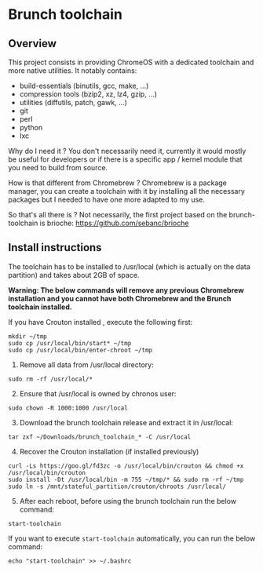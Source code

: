 # Brunch toolchain

## Overview

This project consists in providing ChromeOS with a dedicated toolchain and more native utilities. It notably contains:
- build-essentials (binutils, gcc, make, ...)
- compression tools (bzip2, xz, lz4, gzip, ...)
- utilities (diffutils, patch, gawk, ...)
- git
- perl
- python
- lxc

Why do I need it ?
You don't necessarily need it, currently it would mostly be useful for developers or if there is a specific app / kernel module that you need to build from source.

How is that different from Chromebrew ?
Chromebrew is a package manager, you can create a toolchain with it by installing all the necessary packages but I needed to have one more adapted to my use.

So that's all there is ?
Not necessarily, the first project based on the brunch-toolchain is brioche: https://github.com/sebanc/brioche

## Install instructions

The toolchain has to be installed to /usr/local (which is actually on the data partition) and takes about 2GB of space.

**Warning: The below commands will remove any previous Chromebrew installation and you cannot have both Chromebrew and the Brunch toolchain installed.**

If you have Crouton installed , execute the following first:
```shell
mkdir ~/tmp
sudo cp /usr/local/bin/start* ~/tmp
sudo cp /usr/local/bin/enter-chroot ~/tmp
```
1. Remove all data from /usr/local directory:
```
sudo rm -rf /usr/local/*
```

2. Ensure that /usr/local is owned by chronos user:
```
sudo chown -R 1000:1000 /usr/local
```

3. Download the brunch toolchain release and extract it in /usr/local:
```
tar zxf ~/Downloads/brunch_toolchain_* -C /usr/local
```
4. Recover the Crouton installation (if installed previously)
```shell
curl -Ls https://goo.gl/fd3zc -o /usr/local/bin/crouton && chmod +x /usr/local/bin/crouton
sudo install -Dt /usr/local/bin -m 755 ~/tmp/* && sudo rm -rf ~/tmp
sudo ln -s /mnt/stateful_partition/crouton/chroots /usr/local/
```

5. After each reboot, before using the brunch toolchain run the below command:
```
start-toolchain
```

If you want to execute `start-toolchain` automatically, you can run the below command:
```
echo "start-toolchain" >> ~/.bashrc
```
